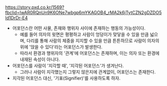 https://story.pxd.co.kr/1569?fbclid=IwAR0RQnUn9K6ONe7wbgp6mYKAGOB4_rMA2k6jTytCZN2gDZDO5ld1DrDr-E4

- 어포던스란 어떤 사물, 존재와 행위자 사이에 존재하는 행동의 가능성이다.
	- 예를 들어 의자의 윗면은 평평하고 사람이 엉덩이가 맞닿을 수 있을 만큼 넓으며, 다리를 통해 사람의 체중을 지지할 수 있을 만큼 튼튼하므로 사람이 의자의 위에 '앉을 수 있다'라는 어포던스가 발생한다.
	- 따라서 환경과 행위자의 '관계'에 어포던스는 존재하며, 이는 의자 또는 환경에 내재된 속성이 아니다.
- 어포던스를 사람이 '지각할 때', '지각된 어포던스'가 생겨난다.
	- 그러나 사람이 지각했는지 그렇지 않은지에 관계없이, 어포던스는 존재한다.
- 지각된 어포던스 대신, '기표(Signifier)'를 사용하도록 하자.